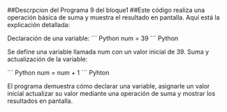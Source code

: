 ##Descrpcion del Programa 9 del bloque1
##Este código realiza una operación básica de suma y muestra 
el resultado en pantalla. Aquí está la explicación detallada:

Declaración de una variable:
´´´ Python 
num = 39
´´´ Python

Se define una variable llamada num con un valor inicial de 39.
Suma y actualización de la variable:

´´´ Python
num = num + 1
´´´ Pyhton

El programa demuestra cómo declarar una variable, asignarle un valor inicial
actualizar su valor mediante una operación de suma y mostrar los resultados en pantalla.
